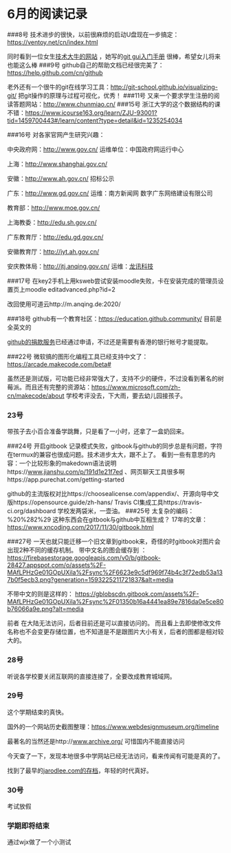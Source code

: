 # 6月的阅读记录

###8号
技术进步的很快，以前很麻烦的启动U盘现在一步搞定：https://ventoy.net/cn/index.html

同时看到一位女生[技术大牛的网站](https://iruxu.com/notebook/) ，她写的[git gui入门手册](https://www.runoob.com/w3cnote/git-gui-window.html) 很棒，希望女儿将来也能这么棒
###9号
github自己的帮助文档已经很完美了：https://help.github.com/cn/github

老外还有一个很牛的git在线学习工具：http://git-school.github.io/visualizing-git/ 把git操作的原理与过程可视化，优秀！
###11号
又来一个要求学生注册的阅读答题网站：http://www.chunmiao.cn/
###15号
浙江大学的这个数据结构的课不错：https://www.icourse163.org/learn/ZJU-93001?tid=1459700443#/learn/content?type=detail&id=1235254034

###16号
对各家官网产生研究兴趣：

中央政府网：http://www.gov.cn/ 运维单位：中国政府网运行中心

上海：http://www.shanghai.gov.cn/

安徽：http://www.ah.gov.cn/ 招标公示

广东：http://www.gd.gov.cn/ 运维：南方新闻网 数字广东网络建设有限公司

教育部：http://www.moe.gov.cn/

上海教委：http://edu.sh.gov.cn/

广东教育厅：http://edu.gd.gov.cn/

安徽教育厅：http://jyt.ah.gov.cn/

安庆教体局：http://jtj.anqing.gov.cn/ 运维：[龙讯科技](http://www.lonsun.cn/)

###17号
在key2手机上用ksweb尝试安装moodle失败，卡在安装完成的管理员设置页上moodle editadvanced.php?id=2

改回使用可道云http://m.anqing.de:2020/

###18号
github有一个教育社区：https://education.github.community/ 目前是全英文的

[github的捐款服务](https://help.github.com/cn/github/supporting-the-open-source-community-with-github-sponsors/setting-up-github-sponsors-for-your-user-account)已经通过申请，不过还是需要有香港的银行帐号才能提取。

###22号
微软搞的图形化编程工具已经支持中文了：https://arcade.makecode.com/beta#

虽然还是测试版，可功能已经非常强大了，支持不少的硬件，不过没看到著名的树莓派。而且还有完整的资源站：https://www.microsoft.com/zh-cn/makecode/about
学校考评没去，下大雨，要去幼儿园接孩子。

### 23号
带孩子去小百合准备学跳舞，只是看了一小时，还拿了一盒奶回来。

###24号
开启gitbook 记录模式失败，gitbook与github的同步总是有问题，字符在termux的兼容也很成问题。技术进步太大，跟不上了。 看到一些有意思的内容：一个比较形象的makedown语法说明https://www.jianshu.com/p/191d1e21f7ed 、网页聊天工具很多啊https://app.purechat.com/getting-started

github的主流版权对比https://choosealicense.com/appendix/、开源向导中文版https://opensource.guide/zh-hans/
Travis CI集成工具https://travis-ci.org/dashboard
学校发两袋米，一壶油。
###25号
太复杂的编码：%20%282%29 这种东西会在gitbook与github中互相生成？
17年的文章：https://www.xncoding.com/2017/11/30/gitbook.html

###27号
一天也就只能迁移一个旧文章到gitbook来，奇怪的时gitbook对图片会出现2种不同的缓存机制。
带中文名的图会缓存到	：
		 https://firebasestorage.googleapis.com/v0/b/gitbook-28427.appspot.com/o/assets%2F-MAfLPHzGe01GOpUXila%2Fsync%2F6623e9c5df969f74b4c3f72edb53a137b0f5ecb3.png?generation=1593225211721837&alt=media

不带中文的则是这样的：
	https://gblobscdn.gitbook.com/assets%2F-MAfLPHzGe01GOpUXila%2Fsync%2F01350b16a4441ea89e7816da0e5ce80b76066a9e.png?alt=media

前者 在大陆无法访问，后者目前还是可以直接访问的。
而且看上去即使修改文件名称也不会变更存储位置，也不知道是不是跟图片大小有关，后者的图都是相对较大的。

### 28号
听说各学校要关闭互联网的直接连接了，全要改成教育城域网。

### 29号
这个学期结束的真快。

国外的一个网站历史截图整理：https://www.webdesignmuseum.org/timeline

最著名的当然还是http://www.archive.org/ 可惜国内不能直接访问

今天查了一下，发现本地很多中学网站已经无法访问，看来传闻有可能是真的了。

找到了最早的[jarodlee.com的存档](https://web.archive.org/web/20030810222225/http://www.jarodlee.com/main.htm)，年轻的时代真好。

### 30号
考试放假
### 学期即将结束
通过wjx做了一个小测试
